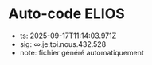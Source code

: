 # Auto-code ELIOS
- ts: 2025-09-17T11:14:03.971Z
- sig: ∞.je.toi.nous.432.528
- note: fichier généré automatiquement